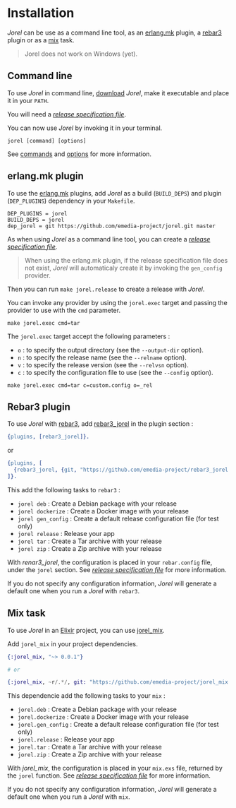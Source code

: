 # Installation

_Jorel_ can be use as a command line tool, as an [erlang.mk](http://erlang.mk) plugin, a [rebar3](http://www.rebar3.org/) plugin or as a [mix](http://elixir-lang.org/getting-started/mix-otp/introduction-to-mix.html) task.

> Jorel does not work on Windows (yet).

## Command line

To use _Jorel_ in command line, [download](https://github.com/emedia-project/jorel/wiki/jorel) _Jorel_, make it executable and place it in your `PATH`. 

You will need a [_release specification file_](/configuration).

You can now use _Jorel_ by invoking it in your terminal.

```
jorel [command] [options]
```

See [commands](/commands) and [options](/options) for more information.

## erlang.mk plugin

To use the [erlang.mk](http://erlang.mk) plugins, add _Jorel_ as a build (`BUILD_DEPS`) and plugin (`DEP_PLUGINS`) dependency in your `Makefile`.

```
DEP_PLUGINS = jorel
BUILD_DEPS = jorel
dep_jorel = git https://github.com/emedia-project/jorel.git master
```

As when using _Jorel_ as a command line tool, you can create a [_release specification file_](/configuration).

> When using the erlang.mk plugin, if the release specification file does not exist, _Jorel_ will automaticaly create it by invoking the `gen_config` provider.

Then you can run `make jorel.release` to create a release with _Jorel_.

You can invoke any provider by using the `jorel.exec` target and passing the provider to use with the `cmd` parameter. 

```
make jorel.exec cmd=tar
```

The `jorel.exec` target accept the following parameters :

* `o` : to specify the output directory (see the `--output-dir` option).
* `n` : to specify the release name (see the `--relname` option).
* `v` : to specify the release version (see the `--relvsn` option).
* `c` : to specify the configuration file to use (see the `--config` option).

```
make jorel.exec cmd=tar c=custom.config o=_rel
```

## Rebar3 plugin

To use _Jorel_ with [rebar3](http://www.rebar3.org/), add [rebar3_jorel](https://github.com/emedia-project/rebar3_jorel) in the plugin section :

```erlang
{plugins, [rebar3_jorel]}.
```

or

```erlang
{plugins, [
  {rebar3_jorel, {git, "https://github.com/emedia-project/rebar3_jorel.git"}}
]}.
```

This add the following tasks to `rebar3` :

* `jorel deb` : Create a Debian package with your release
* `jorel dockerize` : Create a Docker image with your release
* `jorel gen_config` : Create a default release configuration file (for test only)
* `jorel release` : Release your app
* `jorel tar` : Create a Tar archive with your release
* `jorel zip` : Create a Zip archive with your release

With _renar3_jorel_, the configuration is placed in your `rebar.config` file, under the `jorel` section. See [_release specification file_](/configuration) for more information.

If you do not specify any configuration information, _Jorel_ will generate a default one when you run a _Jorel_ with `rebar3`.

## Mix task

To use _Jorel_ in an [Elixir](http://elixir-lang.org/) project, you can use [jorel_mix](https://github.com/emedia-project/jorel_mix).

Add `jorel_mix` in your project dependencies.

```elixir
{:jorel_mix, "~> 0.0.1"}

# or

{:jorel_mix, ~r/.*/, git: "https://github.com/emedia-project/jorel_mix.git", branch: "master"},
```

This dependencie add the following tasks to your `mix` :

* `jorel.deb` : Create a Debian package with your release
* `jorel.dockerize` : Create a Docker image with your release
* `jorel.gen_config` : Create a default release configuration file (for test only)
* `jorel.release` : Release your app
* `jorel.tar` : Create a Tar archive with your release
* `jorel.zip` : Create a Zip archive with your release

With _jorel_mix_, the configuration is placed in your `mix.exs` file, returned by the `jorel` function. See [_release specification file_](/configuration) for more information.

If you do not specify any configuration information, _Jorel_ will generate a default one when you run a _Jorel_ with `mix`.

